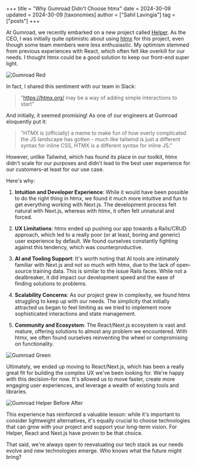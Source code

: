 +++
title = "Why Gumroad Didn't Choose htmx"
date = 2024-30-09
updated = 2024-30-09
[taxonomies]
author = ["Sahil Lavingia"]
tag = ["posts"]
+++

At Gumroad, we recently embarked on a new project called [Helper](https://helper.ai). As the CEO, I was initially quite optimistic about using [htmx](https://htmx.org) for this project, even though some team members were less enthusiastic. My optimism stemmed from previous experiences with React, which often felt like overkill for our needs. I thought htmx could be a good solution to keep our front-end super light.

![Gumroad Red](/img/gumroad-red.jpeg)

In fact, I shared this sentiment with our team in Slack:

> "https://htmx.org/ may be a way of adding simple interactions to start"

And initially, it seemed promising! As one of our engineers at Gumroad eloquently put it:

> "HTMX is (officially) a meme to make fun of how overly complicated the JS landscape has gotten - much like tailwind is just a different syntax for inline CSS, HTMX is a different syntax for inline JS."

However, unlike Tailwind, which has found its place in our toolkit, htmx didn't scale for our purposes and didn't lead to the best user experience for our customers–at least for our use case.

Here's why:

1. **Intuition and Developer Experience**: While it would have been possible to do the right thing in htmx, we found it much more intuitive and fun to get everything working with Next.js. The development process felt natural with Next.js, whereas with htmx, it often felt unnatural and forced.

2. **UX Limitations**: htmx ended up pushing our app towards a Rails/CRUD approach, which led to a really poor (or at least, boring and generic) user experience by default. We found ourselves constantly fighting against this tendency, which was counterproductive.

3. **AI and Tooling Support**: It's worth noting that AI tools are intimately familiar with Next.js and not so much with htmx, due to the lack of open-source training data. This is similar to the issue Rails faces. While not a dealbreaker, it did impact our development speed and the ease of finding solutions to problems.

4. **Scalability Concerns**: As our project grew in complexity, we found htmx struggling to keep up with our needs. The simplicity that initially attracted us began to feel limiting as we tried to implement more sophisticated interactions and state management.

5. **Community and Ecosystem**: The React/Next.js ecosystem is vast and mature, offering solutions to almost any problem we encountered. With htmx, we often found ourselves reinventing the wheel or compromising on functionality.

![Gumroad Green](/img/gumroad-green.jpeg)

Ultimately, we ended up moving to React/Next.js, which has been a really great fit for building the complex UX we've been looking for. We're happy with this decision–for now. It's allowed us to move faster, create more engaging user experiences, and leverage a wealth of existing tools and libraries.

![Gumroad Helper Before After](/img/gumroad-helper-before-after.jpeg)

This experience has reinforced a valuable lesson: while it's important to consider lightweight alternatives, it's equally crucial to choose technologies that can grow with your project and support your long-term vision. For Helper, React and Next.js have proven to be that choice.

That said, we're always open to reevaluating our tech stack as our needs evolve and new technologies emerge. Who knows what the future might bring?
